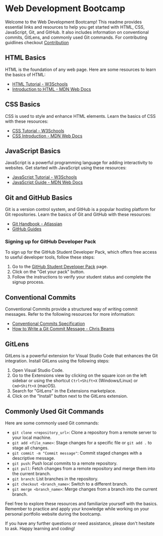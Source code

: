 # Web Development Bootcamp 

Welcome to the Web Development Bootcamp! This readme provides essential links and resources to help you get started with HTML, CSS, JavaScript, Git, and GitHub. It also includes information on conventional commits, GitLens, and commonly used Git commands.
For contributing guidlines checkout [Contribution](https://github.com/CODING-CLUB-CUCEK/WebDevelopmentBootcamp2023/blob/main/CONTRIBUTION.md)
## HTML Basics
HTML is the foundation of any web page. Here are some resources to learn the basics of HTML:

- [HTML Tutorial - W3Schools](https://www.w3schools.com/html/)
- [Introduction to HTML - MDN Web Docs](https://developer.mozilla.org/en-US/docs/Learn/HTML/Introduction_to_HTML)

## CSS Basics
CSS is used to style and enhance HTML elements. Learn the basics of CSS with these resources:

- [CSS Tutorial - W3Schools](https://www.w3schools.com/css/)
- [CSS Introduction - MDN Web Docs](https://developer.mozilla.org/en-US/docs/Learn/CSS/First_steps)

## JavaScript Basics
JavaScript is a powerful programming language for adding interactivity to websites. Get started with JavaScript using these resources:

- [JavaScript Tutorial - W3Schools](https://www.w3schools.com/js/)
- [JavaScript Guide - MDN Web Docs](https://developer.mozilla.org/en-US/docs/Web/JavaScript/Guide)

## Git and GitHub Basics
Git is a version control system, and GitHub is a popular hosting platform for Git repositories. Learn the basics of Git and GitHub with these resources:

- [Git Handbook - Atlassian](https://www.atlassian.com/git)
- [GitHub Guides](https://guides.github.com/)

### Signing up for GitHub Developer Pack
To sign up for the GitHub Student Developer Pack, which offers free access to useful developer tools, follow these steps:

1. Go to the [GitHub Student Developer Pack](https://education.github.com/pack) page.
2. Click on the "Get your pack" button.
3. Follow the instructions to verify your student status and complete the signup process.

## Conventional Commits
Conventional Commits provide a structured way of writing commit messages. Refer to the following resources for more information:

- [Conventional Commits Specification](https://www.conventionalcommits.org/)
- [How to Write a Git Commit Message - Chris Beams](https://chris.beams.io/posts/git-commit/)

## GitLens
GitLens is a powerful extension for Visual Studio Code that enhances the Git integration. Install GitLens using the following steps:

1. Open Visual Studio Code.
2. Go to the Extensions view by clicking on the square icon on the left sidebar or using the shortcut `Ctrl+Shift+X` (Windows/Linux) or `Cmd+Shift+X` (macOS).
3. Search for "GitLens" in the Extensions marketplace.
4. Click on the "Install" button next to the GitLens extension.

## Commonly Used Git Commands
Here are some commonly used Git commands:

- `git clone <repository_url>`: Clone a repository from a remote server to your local machine.
- `git add <file_name>`: Stage changes for a specific file or `git add .` to stage all changes.
- `git commit -m "Commit message"`: Commit staged changes with a descriptive message.
- `git push`: Push local commits to a remote repository.
- `git pull`: Fetch changes from a remote repository and merge them into the current branch.
- `git branch`: List branches in the repository.
- `git checkout <branch_name>`: Switch to a different branch.
- `git merge <branch_name>`: Merge changes from a branch into the current branch.

Feel free to explore these resources and familiarize yourself with the basics. Remember to practice and apply your knowledge while working on your personal portfolio website during the bootcamp.

If you have any further questions or need assistance, please don't hesitate to ask. Happy learning and coding!

